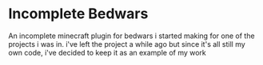 # Incomplete Bedwars
An incomplete minecraft plugin for bedwars i started making for one of the projects i was in.
i've left the project a while ago but since it's all still my own code, i've decided to keep it as an example of my work
